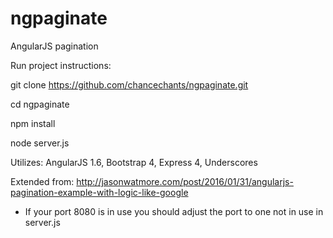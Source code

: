 # ngpaginate
AngularJS pagination

Run project instructions:

git clone https://github.com/chancechants/ngpaginate.git

cd ngpaginate

npm install

node server.js

Utilizes: AngularJS 1.6, Bootstrap 4, Express 4, Underscores

Extended from: http://jasonwatmore.com/post/2016/01/31/angularjs-pagination-example-with-logic-like-google

* If your port 8080 is in use you should adjust the port to one not in use in server.js
